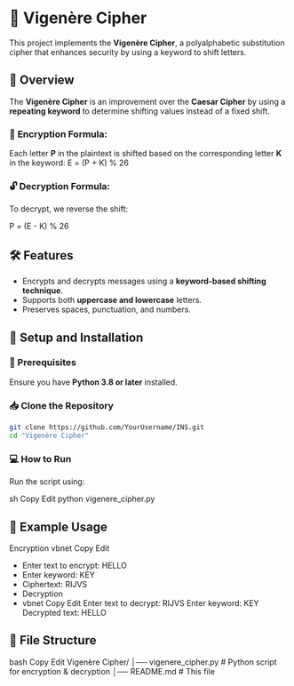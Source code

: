 # 🔐 Vigenère Cipher

This project implements the **Vigenère Cipher**, a polyalphabetic substitution cipher that enhances security by using a keyword to shift letters.

## 📜 Overview
The **Vigenère Cipher** is an improvement over the **Caesar Cipher** by using a **repeating keyword** to determine shifting values instead of a fixed shift.

### 🔑 **Encryption Formula:**
Each letter **P** in the plaintext is shifted based on the corresponding letter **K** in the keyword:
E = (P + K) % 26

### 🔓 **Decryption Formula:**
To decrypt, we reverse the shift:

P = (E - K) % 26

## 🛠️ Features
- Encrypts and decrypts messages using a **keyword-based shifting technique**.
- Supports both **uppercase and lowercase** letters.
- Preserves spaces, punctuation, and numbers.

## 🚀 Setup and Installation
### 📌 Prerequisites
Ensure you have **Python 3.8 or later** installed.

### 📥 Clone the Repository
```sh
git clone https://github.com/YourUsername/INS.git
cd "Vigenère Cipher"
```

### 💻 How to Run
Run the script using:

sh
Copy
Edit
python vigenere_cipher.py

## 📝 Example Usage
Encryption
vbnet
Copy
Edit
- Enter text to encrypt: HELLO
- Enter keyword: KEY
- Ciphertext: RIJVS
- Decryption
- vbnet
Copy
Edit
Enter text to decrypt: RIJVS
Enter keyword: KEY
Decrypted text: HELLO

## 📂 File Structure
bash
Copy
Edit
Vigenère Cipher/
│── vigenere_cipher.py   # Python script for encryption & decryption
│── README.md            # This file
